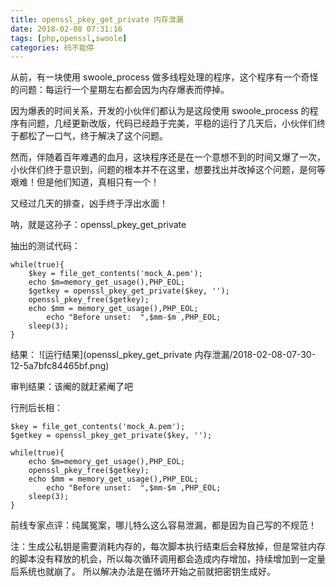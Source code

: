 ```yaml
---
title: openssl_pkey_get_private 内存泄漏
date: 2018-02-08 07:31:16
tags: [php,openssl,swoole]
categories: 码不能停
---
```


从前，有一块使用 swoole_process 做多线程处理的程序，这个程序有一个奇怪的问题：每运行一个星期左右都会因为内存爆表而停掉。

因为爆表的时间关系，开发的小伙伴们都认为是这段使用 swoole_process 的程序有问题，几经更新改版，代码已经趋于完美，平稳的运行了几天后，小伙伴们终于都松了一口气，终于解决了这个问题。

然而，伴随着百年难遇的血月，这块程序还是在一个意想不到的时间又爆了一次，小伙伴们终于意识到，问题的根本并不在这里，想要找出并改掉这个问题，是何等艰难！但是他们知道，真相只有一个！

又经过几天的排查，凶手终于浮出水面！

呐，就是这孙子：openssl_pkey_get_private

抽出的测试代码：
```
while(true){
    $key = file_get_contents('mock_A.pem');
	echo $m=memory_get_usage(),PHP_EOL;
	$getkey = openssl_pkey_get_private($key, '');
	openssl_pkey_free($getkey);
	echo $mm = memory_get_usage(),PHP_EOL;
        echo "Before unset:  ",$mm-$m ,PHP_EOL;
	sleep(3);
}
```

结果：
![运行结果](openssl_pkey_get_private 内存泄漏/2018-02-08-07-30-12-5a7bfc84465bf.png)

审判结果：该阉的就赶紧阉了吧

行刑后长相：
```
$key = file_get_contents('mock_A.pem');
$getkey = openssl_pkey_get_private($key, '');

while(true){
	echo $m=memory_get_usage(),PHP_EOL;
	openssl_pkey_free($getkey);
	echo $mm = memory_get_usage(),PHP_EOL;
        echo "Before unset:  ",$mm-$m ,PHP_EOL;
	sleep(3);
}
```
前线专家点评：纯属冤案，哪儿特么这么容易泄漏，都是因为自己写的不规范！

注：生成公私钥是需要消耗内存的，每次脚本执行结束后会释放掉，但是常驻内存的脚本没有释放的机会，所以每次循环调用都会造成内存增加，持续增加到一定量后系统也就崩了。
所以解决办法是在循环开始之前就把密钥生成好。